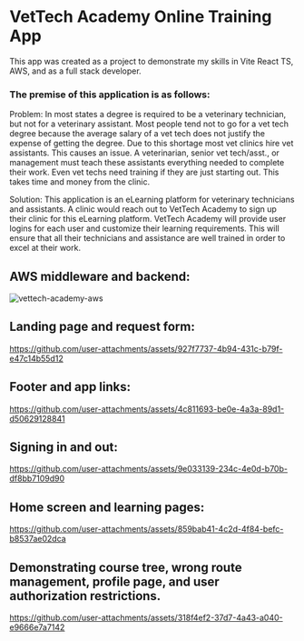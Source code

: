 # VetTech Academy Online Training App

This app was created as a project to demonstrate my skills in Vite React TS, AWS, and as a full stack developer. 

### The premise of this application is as follows: 

Problem: In most states a degree is required to be a veterinary technician, but not for a veterinary assistant. Most people tend not to go for a vet tech degree because the average salary of a vet tech does not justify the expense of getting the degree. Due to this shortage most vet clinics hire vet assistants. This causes an issue. A veterinarian, senior vet tech/asst., or management must teach these assistants everything needed to complete their work. Even vet techs need training if they are just starting out. This takes time and money from the clinic.

Solution: This application is an eLearning platform for veterinary technicians and assistants.  A clinic would reach out to VetTech Academy to sign up their clinic for this eLearning platform. VetTech Academy will provide user logins for each user and customize their learning requirements. This will ensure that all their technicians and assistance are well trained in order to excel at their work. 


## AWS middleware and backend:
![vettech-academy-aws](https://github.com/user-attachments/assets/23a833d7-9365-4965-98b0-88bc47e96b5e)


## Landing page and request form:

https://github.com/user-attachments/assets/927f7737-4b94-431c-b79f-e47c14b55d12


## Footer and app links:

https://github.com/user-attachments/assets/4c811693-be0e-4a3a-89d1-d50629128841


## Signing in and out:

https://github.com/user-attachments/assets/9e033139-234c-4e0d-b70b-df8bb7109d90


## Home screen and learning pages:

https://github.com/user-attachments/assets/859bab41-4c2d-4f84-befc-b8537ae02dca


## Demonstrating course tree, wrong route management, profile page, and user authorization restrictions. 

https://github.com/user-attachments/assets/318f4ef2-37d7-4a43-a040-e9666e7a7142

